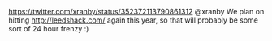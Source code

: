 https://twitter.com/xranby/status/352372113790861312 @xranby We plan on hitting http://leedshack.com/ again this year, so that will probably be some sort of 24 hour frenzy :)